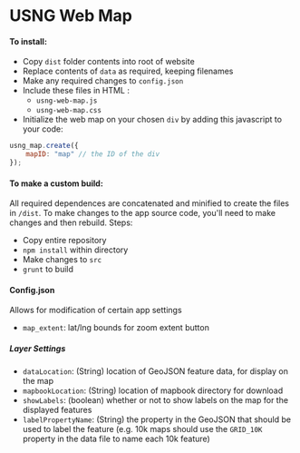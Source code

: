 # USNG Web Map

#### To install: 
 - Copy `dist` folder contents into root of website
 - Replace contents of `data` as required, keeping filenames
 - Make any required changes to `config.json`
 - Include these files in HTML :
     - `usng-web-map.js`
     - `usng-web-map.css`
- Initialize the web map on your chosen `div` by adding this javascript to your code:
```Javascript 
usng_map.create({
    mapID: "map" // the ID of the div
});
```

#### To make a custom build:
All required dependences are concatenated and minified to create the files in `/dist`. To make changes to the app source code, you'll need to make changes and then rebuild. Steps:
 - Copy entire repository
 - `npm install` within directory
 - Make changes to `src`
 - `grunt` to build 

#### Config.json
Allows for modification of certain app settings

* `map_extent`: lat/lng bounds for zoom extent button
 ##### Layer Settings
- `dataLocation`: (String) location of GeoJSON feature data, for display on the map
- `mapbookLocation`: (String) location of mapbook directory for download
- `showLabels`: (boolean) whether or not to show labels on the map for the displayed features
- `labelPropertyName`: (String) the property in the GeoJSON that should be used to label the feature (e.g. 10k maps should use the `GRID_10K` property in the data file to name each 10k feature)
